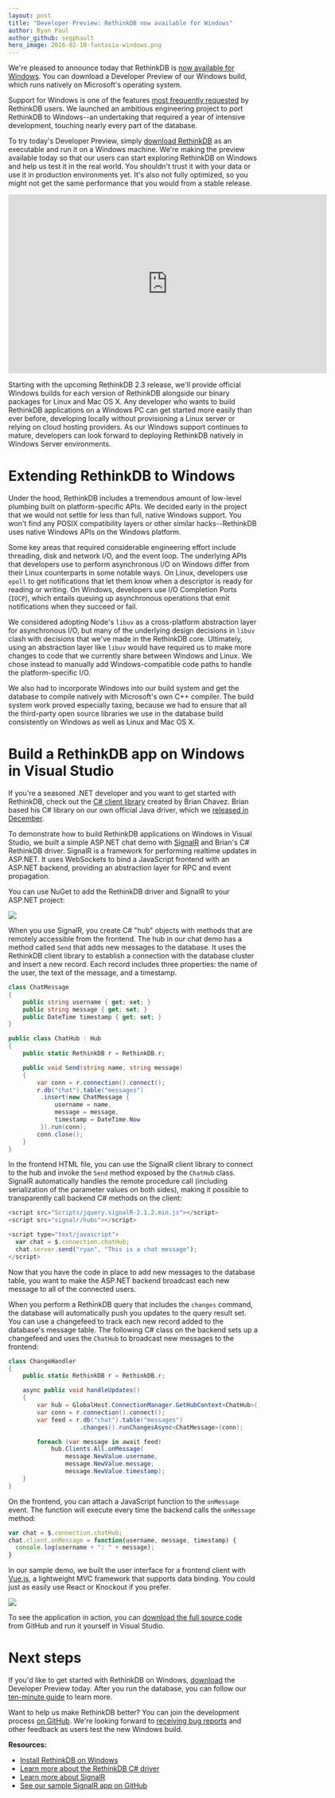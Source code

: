 ```yaml
---
layout: post
title: "Developer Preview: RethinkDB now available for Windows"
author: Ryan Paul
author_github: segphault
hero_image: 2016-02-10-fantasia-windows.png
---
```


We're pleased to announce today that RethinkDB is
[now available for Windows][wininstall]. You can download a Developer Preview
of our Windows build, which runs natively on Microsoft's operating system.

Support for Windows is one of the features
[most frequently requested][ghissues-win] by RethinkDB users.
We launched an ambitious engineering project to port RethinkDB to
Windows--an undertaking that required a year of intensive development,
touching nearly every part of the database.

To try today's Developer Preview, simply
[download RethinkDB][windl] as an executable and run it on a Windows machine.
We're making the preview available today so that our users can start
exploring RethinkDB on Windows and help us test it in the real world. You
shouldn't trust it with your data or use it in production environments yet.
It's also not fully optimized, so you might not get the same performance that
you would from a stable release.

<!--more--> 
<iframe width="640" height="360" src="https://www.youtube.com/embed/klgE2Jo5beE?rel=0&amp;showinfo=0" frameborder="0" allowfullscreen></iframe>
  
Starting with the upcoming RethinkDB 2.3 release, we'll provide official
Windows builds for each version of RethinkDB alongside our binary packages for
Linux and Mac OS X. Any developer who wants to build RethinkDB applications on
a Windows PC can get started more easily than ever before, developing locally
without provisioning a Linux server or relying on cloud hosting providers. As
our Windows support continues to mature, developers can look forward to
deploying RethinkDB natively in Windows Server environments.

# Extending RethinkDB to Windows

Under the hood, RethinkDB includes a tremendous amount of low-level plumbing
built on platform-specific APIs. We decided early in the project that we would
not settle for less than full, native Windows support. You won't find any POSIX
compatibility layers or other similar hacks--RethinkDB uses native Windows APIs
on the Windows platform.

Some key areas that required considerable engineering effort include threading,
disk and network I/O, and the event loop. The underlying APIs that developers
use to perform asynchronous I/O on Windows differ from their Linux counterparts
in some notable ways. On Linux, developers use `epoll` to get notifications
that let them know when a descriptor is ready for reading or writing. On
Windows, developers use I/O Completion Ports (`IOCP`), which entails queuing up
asynchronous operations that emit notifications when they succeed or fail.

We considered adopting Node's `libuv` as a cross-platform abstraction layer for
asynchronous I/O, but many of the underlying design decisions in `libuv` clash
with decisions that we've made in the RethinkDB core. Ultimately, using an
abstraction layer like `libuv` would have required us to make more changes to
code that we currently share between Windows and Linux. We chose instead to
manually add Windows-compatible code paths to handle the platform-specific I/O.

We also had to incorporate Windows into our build system and get the database
to compile natively with Microsoft's own C++ compiler. The build system work
proved especially taxing, because we had to ensure that all the third-party
open source libraries we use in the database build consistently on Windows as
well as Linux and Mac OS X.

# Build a RethinkDB app on Windows in Visual Studio

If you're a seasoned .NET developer and you want to get started with RethinkDB,
check out the [C# client library][csharp-driver] created by Brian Chavez. Brian
based his C# library on our own official Java driver, which we
[released in December][java-driver].

To demonstrate how to build RethinkDB applications on Windows in Visual Studio,
we built a simple ASP.NET chat demo with [SignalR][] and Brian's C# RethinkDB
driver. SignalR is a framework for performing realtime updates in ASP.NET. It
uses WebSockets to bind a JavaScript frontend with an ASP.NET backend,
providing an abstraction layer for RPC and event propagation. 

You can use NuGet to add the RethinkDB driver and SignalR to your ASP.NET
project:

<img src="/assets/images/posts/2016-02-10-nuget.png">

When you use SignalR, you create C# "hub" objects with methods that are
remotely accessible from the frontend. The hub in our chat demo has a method
called `Send` that adds new messages to the database. It uses the RethinkDB
client library to establish a connection with the database cluster and insert a
new record. Each record includes three properties: the name of the user, the
text of the message, and a timestamp.

```csharp
class ChatMessage
{
    public string username { get; set; }
    public string message { get; set; }
    public DateTime timestamp { get; set; }
}

public class ChatHub : Hub
{
    public static RethinkDB r = RethinkDB.r;

    public void Send(string name, string message)
    {
        var conn = r.connection().connect();
        r.db("chat").table("messages")
         .insert(new ChatMessage {
             username = name,
             message = message,
             timestamp = DateTime.Now
         }).run(conn);
        conn.close();
    }
}
```

In the frontend HTML file, you can use the SignalR client library to connect to
the hub and invoke the `Send` method exposed by the `ChatHub` class. SignalR
automatically handles the remote procedure call (including serialization of the
parameter values on both sides), making it possible to transparently call
backend C# methods on the client:

```javascript
<script src="Scripts/jquery.signalR-2.1.2.min.js"></script>
<script src="signalr/hubs"></script>

<script type="text/javascript">
  var chat = $.connection.chatHub;
  chat.server.send("ryan", "This is a chat message");
</script>
```

Now that you have the code in place to add new messages to the database table,
you want to make the ASP.NET backend broadcast each new message to all of the
connected users. 

When you perform a RethinkDB query that includes the `changes` command, the
database will automatically push you updates to the query result set. You can
use a changefeed to track each new record added to the database's message
table. The following C# class on the backend sets up a changefeed and uses the
`ChatHub` to broadcast new messages to the frontend:

```csharp
class ChangeHandler
{
    public static RethinkDB r = RethinkDB.r;

    async public void handleUpdates()
    {
        var hub = GlobalHost.ConnectionManager.GetHubContext<ChatHub>();
        var conn = r.connection().connect();
        var feed = r.db("chat").table("messages")
                    .changes().runChangesAsync<ChatMessage>(conn);

        foreach (var message in await feed)
            hub.Clients.All.onMessage(
                message.NewValue.username,
                message.NewValue.message,
                message.NewValue.timestamp);
    }
}
```

On the frontend, you can attach a JavaScript function to the `onMessage` event.
The function will execute every time the backend calls the `onMessage` method:

```javascript
var chat = $.connection.chatHub;
chat.client.onMessage = function(username, message, timestamp) {
  console.log(username + ": " + message);
}
```

In our sample demo, we built the user interface for a frontend client with
[Vue.js][vue], a lightweight MVC framework that supports data binding. You
could just as easily use React or Knockout if you prefer. 

<img src="/assets/images/posts/2016-02-10-demo-app.png">

To see the application in action, you can [download the full source code][demo-app]
from GitHub and run it yourself in Visual Studio.

# Next steps

If you'd like to get started with RethinkDB on Windows, [download][wininstall] the
Developer Preview today. After you run the database, you can follow our
[ten-minute guide][10min] to learn more.

Want to help us make RethinkDB better? You can join the development process
[on GitHub][rdbgh]. We're looking forward to [receiving bug reports][issues]
and other feedback as users test the new Windows build.

**Resources:**

* [Install RethinkDB on Windows][wininstall]
* [Learn more about the RethinkDB C# driver][csharp-driver]
* [Learn more about SignalR][SignalR]
* [See our sample SignalR app on GitHub][demo-app]

[wininstall]: /docs/install/windows/
[windl]: https://download.rethinkdb.com/windows/rethinkdb-dev-preview-0.zip
[ghissues-win]: https://github.com/rethinkdb/rethinkdb/issues/1100
[issues]: https://github.com/rethinkdb/rethinkdb/issues
[csharp-driver]: https://github.com/bchavez/RethinkDb.Driver
[rdbgh]: https://github.com/rethinkdb/rethinkdb
[java-driver]: https://rethinkdb.com/blog/official-java-driver/
[vue]: http://vuejs.org/
[10min]: /docs/guide/ruby/
[SignalR]: http://www.asp.net/signalr
[demo-app]: https://github.com/rethinkdb/aspnet-signalr-chat
